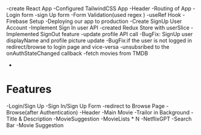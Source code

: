 #

-create React App
-Configured TailwindCSS App
-Header
-Routing of App
-Login form
-sign Up form
-Form Validation(used regex
)
-useRef Hook
-Firebase Setup
-Deploying our app to production
-Create SignUp User Account
-Implement Sign In user API
-created Redux Store with userSlice
-Implemented SignOut feature
-update profile API call
-BugFix: SignUp user displayName and profile picture update
-BugFix:if the user is not logged in redirect/browse to login page and vice-versa
-unsubsribed to the onAuthStateChanged callback
-fetch movies from TMDB

-

# Features

-Login/Sign Up
-Sign In/Sign Up Form
-redirect to Browse Page
-Browse(after Authentication)
-Header
-Main Movie
-Trailor in Background
-Title & Description
-MovieSuggestion
-MovieLists \* N
-NetflixGPT
-Search Bar
-Movie Suggestion
